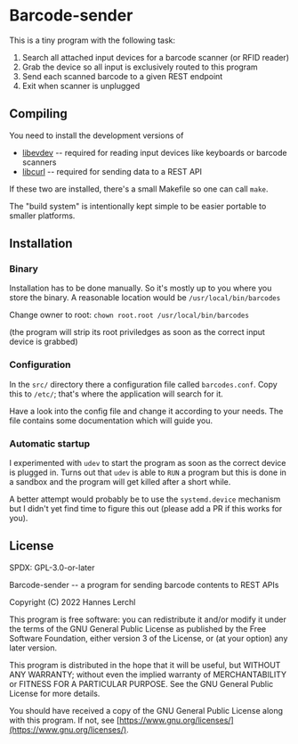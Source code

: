 # Barcode-sender

This is a tiny program with the following task:
 1. Search all attached input devices for a barcode scanner (or RFID reader)
 1. Grab the device so all input is exclusively routed to this program
 1. Send each scanned barcode to a given REST endpoint
 1. Exit when scanner is unplugged

## Compiling

You need to install the development versions of
 * [libevdev](https://www.freedesktop.org/software/libevdev/doc/latest/index.html)
    -- required for reading input devices like keyboards or barcode scanners
 * [libcurl](https://curl.se/libcurl/) -- required for sending data to a REST API

If these two are installed, there's a small Makefile so one can call `make`.

The "build system" is intentionally kept simple to be easier portable to
smaller platforms.

## Installation

### Binary

Installation has to be done manually. So it's mostly up to you where you
store the binary. A reasonable location would be `/usr/local/bin/barcodes`

Change owner to root: `chown root.root /usr/local/bin/barcodes`

(the program will strip its root priviledges as soon as the correct input
device is grabbed)

### Configuration

In the `src/` directory there a configuration file called `barcodes.conf`.
Copy this to `/etc/`; that's where the application will search for it.

Have a look into the config file and change it according to your needs.
The file contains some documentation which will guide you.

### Automatic startup

I experimented with `udev` to start the program as soon as the correct device
is plugged in. Turns out that `udev` is able to `RUN` a program but this is
done in a sandbox and the program will get killed after a short while.

A better attempt would probably be to use the `systemd.device` mechanism but
I didn't yet find time to figure this out (please add a PR if this works for
you).

## License

SPDX: GPL-3.0-or-later

Barcode-sender -- a program for sending barcode contents to REST APIs

Copyright (C) 2022 Hannes Lerchl

This program is free software: you can redistribute it and/or modify it under
the terms of the GNU General Public License as published by the Free Software
Foundation, either version 3 of the License, or (at your option) any later
version.

This program is distributed in the hope that it will be useful, but WITHOUT
ANY WARRANTY; without even the implied warranty of MERCHANTABILITY or FITNESS
FOR A PARTICULAR PURPOSE. See the GNU General Public License for more
details.

You should have received a copy of the GNU General Public License along with
this program. If not, see
[https://www.gnu.org/licenses/](https://www.gnu.org/licenses/).

